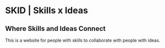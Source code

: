# SKID | Skills x Ideas

## Where Skills and Ideas Connect

This is a website for people with skills to collaborate with people with ideas.
